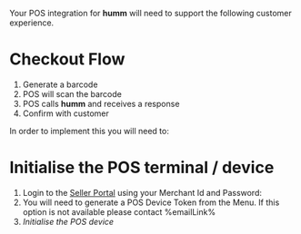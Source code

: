 Your POS integration for **humm** will need to support the following customer experience.

# Checkout Flow
1. Generate a barcode
2. POS will scan the barcode
3. POS calls **humm** and receives a response
4. Confirm with customer


In order to implement this you will need to: 

# Initialise the POS terminal / device

1. Login to the [Seller Portal](https://seller.%domain%) using your Merchant Id and Password: 
2. You will need to generate a POS Device Token from the Menu. If this option is not available please contact %emailLink%
3. *Initialise the POS device*
